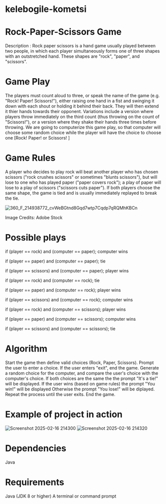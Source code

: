 # kelebogile-kometsi
# Rock-Paper-Scissors Game

Description : Rock paper scissors is a hand game usually played between two people, in which each player simultaneously forms one of three shapes with an outstretched hand. These shapes are "rock", "paper", and "scissors".

# Game Play
The players must count aloud to three, or speak the name of the game (e.g. "Rock! Paper! Scissors!"), either raising one hand in a fist and swinging it down with each shout or holding it behind their back. They will then extend it thier hands towards their opponent. Variations include a version where players throw immediately on the third count (thus throwing on the count of "Scissors!"), or a version where they shake their hands three times before throwing. We are going to computerize this game play, so that computer will choose some random choice while the player will have the choice to choose one [Rock! Paper! or Scissors! ]

# Game Rules
A player who decides to play rock will beat another player who has chosen scissors ("rock crushes scissors" or sometimes "blunts scissors"), but will lose to one who has played paper ("paper covers rock"); a play of paper will lose to a play of scissors ("scissors cuts paper"). If both players choose the same shape, the game is tied and is usually immediately replayed to break the tie.

![360_F_214938772_cvWeBGtnd8Gqd7wtp7Cqdp7qRQMhKBCn](https://github.com/user-attachments/assets/f46a9333-6aa2-4547-a41b-3266937095be)

Image Credits: Adobe Stock

# Possible plays
if (player == rock) and (computer == paper); computer wins

if (player == paper) and (computer == paper); tie

if (player == scissors) and (computer == paper); player wins

if (player == rock) and (computer == rock); tie

if (player == paper) and (computer == rock); player wins

if (player == scissors) and (computer == rock); computer wins

if (player == rock) and (computer == scissors); player wins

if (player == paper) and (computer == scissors); computer wins

if (player == scissors) and (computer == scissors); tie

# Algorithm
Start the game then define valid choices (Rock, Paper, Scissors).
Prompt the user to enter a choice.
If the user enters "exit", end the game.
Generate a random choice for the computer, and compare the user's choice with the computer's choice.
If both choices are the same the the prompt "It's a tie!" will be displayed.
If the user wins (based on game rules) the prompt "You win!" will be displayed
Otherwise the prompt "You lose!" will be diplayed.
Repeat the process until the user exits.
End the game.

# Example of project in action

![Screenshot 2025-02-16 214300](https://github.com/user-attachments/assets/f2fbc361-6346-47c4-84d3-8cb7def6f2b4)
![Screenshot 2025-02-16 214320](https://github.com/user-attachments/assets/68c5140d-f56e-4e4f-ae22-a86a9dcf72bc)


# Dependencies
Java

# Requirements
Java (JDK 8 or higher) 
A terminal or command prompt
